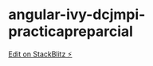 # angular-ivy-dcjmpi-practicapreparcial

[Edit on StackBlitz ⚡️](https://stackblitz.com/edit/angular-ivy-dcjmpi-practicapreparcial)